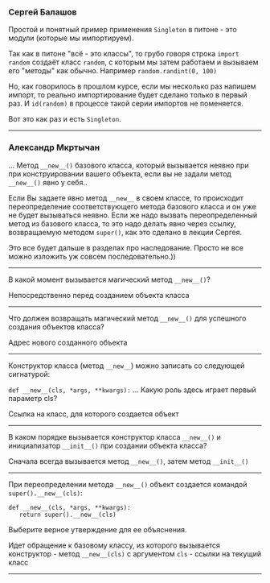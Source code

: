 ### Сергей Балашов

Простой и понятный пример применения `Singleton`
в питоне - это модули (которые мы импортируем).

Так как в питоне "всё - это классы", то грубо говоря 
строка `import random` создаёт класс `random`, с которым
мы затем работаем и вызываем его "методы" как обычно.
Например `random.randint(0, 100)`

Но, как говорилось в прошлом курсе, если мы несколько
раз напишем импорт, то реально импортирование будет
сделано только в первый раз. И `id(random)` в процессе 
такой серии импортов не поменяется.

Вот это как раз и есть `Singleton`. 
___

### Александр Мкртычан

 ... Метод `__new__()` базового класса, который вызывается
 неявно при при конструировании вашего объекта, если вы
 не задали метод `__new__()` явно у себя..

Если Вы задаете явно метод `__new__`  в своем классе, 
то происходит переопределение соответствующего метода
базового класса и он уже не будет вызываться неявно.
Если же надо вызвать переопределенный метод из базового 
класса, то это надо делать явно через ссылку, возвращаемую
методом `super()`, как это сделано в лекции Сергея.

Это все будет дальше в разделах про наследование. Просто
не все можно изложить уж совсем последовательно.)) 

___

 В какой момент вызывается магический метод `__new__()`?

Непосредственно перед созданием объекта класса
___
Что должен возвращать магический метод `__new__()`
для успешного создания объектов класса?

Адрес нового созданного объекта
___
Конструктор класса (метод `__new__`) можно записать со 
следующей сигнатурой:

`def __new__(cls, *args, **kwargs):` ...
Какую роль здесь играет первый параметр cls?

Ссылка на класс, для которого создается объект
___
 В каком порядке вызывается конструктор класса `__new__()`
 и инициализатор `__init__()` при создании объекта класса?

Сначала всегда вызывается метод `__new__()`, затем метод `__init__()`
___
При переопределении метода `__new__()` объект создается
командой `super().__new__(cls)`:
```
def __new__(cls, *args, **kwargs):
   return super().__new__(cls)
```
Выберите верное утверждение для ее объяснения.

Идет обращение к базовому классу, из которого 
вызывается конструктор - метод `__new__(cls)` с 
аргументом `cls` - ссылки на текущий класс
___

